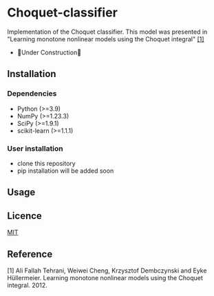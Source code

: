 # Choquet-classifier
Implementation of the Choquet classifier. This model was presented in "Learning monotone nonlinear models using the Choquet integral" [[1]](#1)
- 🚧Under Construction🚧
## Installation
### Dependencies
- Python (>=3.9)
- NumPy (>=1.23.3)
- SciPy (>=1.9.1)
- scikit-learn (>=1.1.1)
### User installation
- clone this repository
- pip installation will be added soon
## Usage
## Licence
[MIT](https://choosealicense.com/licenses/mit/)
## Reference
[1] Ali Fallah Tehrani, Weiwei Cheng, Krzysztof Dembczynski and Eyke Hüllermeier. Learning monotone nonlinear models using the Choquet integral. 2012.
